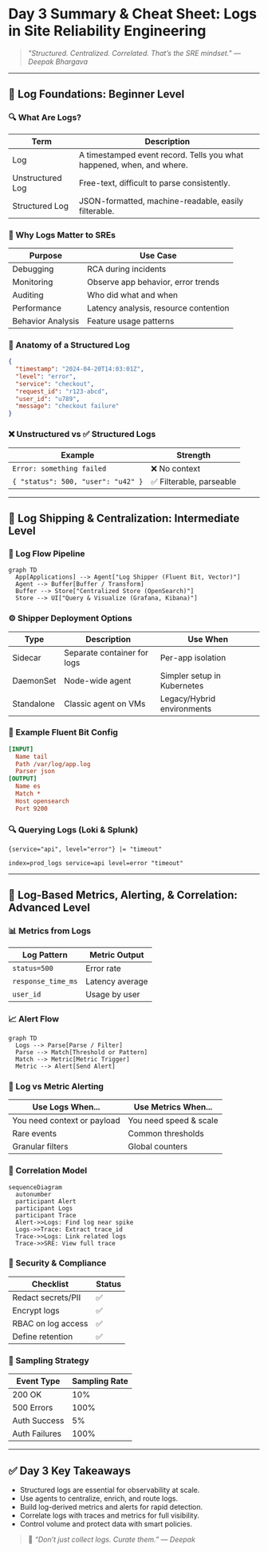 # **Day 3 Summary & Cheat Sheet: Logs in Site Reliability Engineering**

>_"Structured. Centralized. Correlated. That’s the SRE mindset." — Deepak Bhargava_

---

## 🧱 **Log Foundations: Beginner Level**

### 🔍 What Are Logs?
| Term | Description |
|------|-------------|
| Log | A timestamped event record. Tells you what happened, when, and where. |
| Unstructured Log | Free-text, difficult to parse consistently. |
| Structured Log | JSON-formatted, machine-readable, easily filterable. |

### 🎯 Why Logs Matter to SREs
| Purpose | Use Case |
|---------|----------|
| Debugging | RCA during incidents |
| Monitoring | Observe app behavior, error trends |
| Auditing | Who did what and when |
| Performance | Latency analysis, resource contention |
| Behavior Analysis | Feature usage patterns |

### 🧩 Anatomy of a Structured Log
```json
{
  "timestamp": "2024-04-20T14:03:01Z",
  "level": "error",
  "service": "checkout",
  "request_id": "r123-abcd",
  "user_id": "u789",
  "message": "checkout failure"
}
```

### ❌ Unstructured vs ✅ Structured Logs
| Example | Strength |
|---------|----------|
| `Error: something failed` | ❌ No context |
| `{ "status": 500, "user": "u42" }` | ✅ Filterable, parseable |

---

## 🚚 **Log Shipping & Centralization: Intermediate Level**

### 🔄 Log Flow Pipeline
```mermaid
graph TD
  App[Applications] --> Agent["Log Shipper (Fluent Bit, Vector)"]
  Agent --> Buffer[Buffer / Transform]
  Buffer --> Store["Centralized Store (OpenSearch)"]
  Store --> UI["Query & Visualize (Grafana, Kibana)"]
```

### ⚙️ Shipper Deployment Options
| Type | Description | Use When |
|------|-------------|----------|
| Sidecar | Separate container for logs | Per-app isolation |
| DaemonSet | Node-wide agent | Simpler setup in Kubernetes |
| Standalone | Classic agent on VMs | Legacy/Hybrid environments |

### 🧰 Example Fluent Bit Config
```ini
[INPUT]
  Name tail
  Path /var/log/app.log
  Parser json
[OUTPUT]
  Name es
  Match *
  Host opensearch
  Port 9200
```

### 🔍 Querying Logs (Loki & Splunk)
```logql
{service="api", level="error"} |= "timeout"
```
```spl
index=prod_logs service=api level=error "timeout"
```

---

## 🚨 **Log-Based Metrics, Alerting, & Correlation: Advanced Level**

### 📊 Metrics from Logs
| Log Pattern | Metric Output |
|-------------|---------------|
| `status=500` | Error rate |
| `response_time_ms` | Latency average |
| `user_id` | Usage by user |

### 📈 Alert Flow
```mermaid
graph TD
  Logs --> Parse[Parse / Filter]
  Parse --> Match[Threshold or Pattern]
  Match --> Metric[Metric Trigger]
  Metric --> Alert[Send Alert]
```

### 📌 Log vs Metric Alerting
| Use Logs When... | Use Metrics When... |
|------------------|---------------------|
| You need context or payload | You need speed & scale |
| Rare events | Common thresholds |
| Granular filters | Global counters |

### 🧠 Correlation Model
```mermaid
sequenceDiagram
  autonumber
  participant Alert
  participant Logs
  participant Trace
  Alert->>Logs: Find log near spike
  Logs->>Trace: Extract trace_id
  Trace->>Logs: Link related logs
  Trace->>SRE: View full trace
```

### 🔐 Security & Compliance
| Checklist | Status |
|-----------|--------|
| Redact secrets/PII | ✅ |
| Encrypt logs | ✅ |
| RBAC on log access | ✅ |
| Define retention | ✅ |

### 🧪 Sampling Strategy
| Event Type | Sampling Rate |
|------------|----------------|
| 200 OK | 10% |
| 500 Errors | 100% |
| Auth Success | 5% |
| Auth Failures | 100% |

---

## ✅ **Day 3 Key Takeaways**
- Structured logs are essential for observability at scale.
- Use agents to centralize, enrich, and route logs.
- Build log-derived metrics and alerts for rapid detection.
- Correlate logs with traces and metrics for full visibility.
- Control volume and protect data with smart policies.

>📘 _“Don’t just collect logs. Curate them.” — Deepak_


